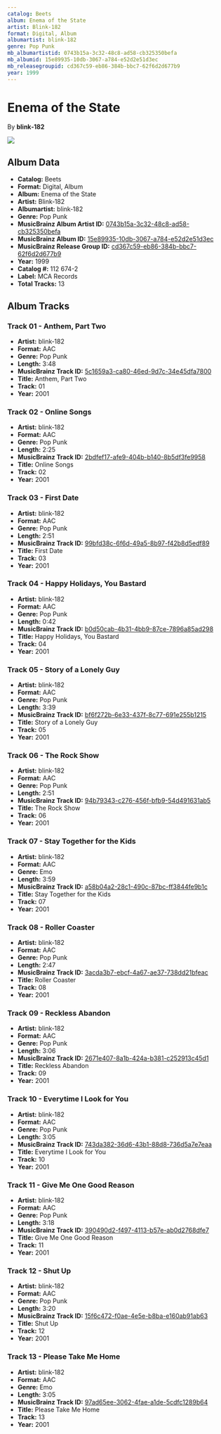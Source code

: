 ```yaml
---
catalog: Beets
album: Enema of the State
artist: Blink‐182
format: Digital, Album
albumartist: blink‐182
genre: Pop Punk
mb_albumartistid: 0743b15a-3c32-48c8-ad58-cb325350befa
mb_albumid: 15e89935-10db-3067-a784-e52d2e51d3ec
mb_releasegroupid: cd367c59-eb86-384b-bbc7-62f6d2d677b9
year: 1999
---
```


# Enema of the State

By **blink‐182**

![](../../assets/beetscovers/Blink‐182-Enema_of_the_State.jpg)

## Album Data

- **Catalog:** Beets
- **Format:** Digital, Album
- **Album:** Enema of the State
- **Artist:** Blink‐182
- **Albumartist:** blink‐182
- **Genre:** Pop Punk
- **MusicBrainz Album Artist ID:** [0743b15a-3c32-48c8-ad58-cb325350befa](https://musicbrainz.org/artist/0743b15a-3c32-48c8-ad58-cb325350befa)
- **MusicBrainz Album ID:** [15e89935-10db-3067-a784-e52d2e51d3ec](https://musicbrainz.org/release/15e89935-10db-3067-a784-e52d2e51d3ec)
- **MusicBrainz Release Group ID:** [cd367c59-eb86-384b-bbc7-62f6d2d677b9](https://musicbrainz.org/release-group/cd367c59-eb86-384b-bbc7-62f6d2d677b9)
- **Year:** 1999
- **Catalog #:** 112 674-2
- **Label:** MCA Records
- **Total Tracks:** 13

## Album Tracks

### Track 01 - Anthem, Part Two

- **Artist:** blink‐182
- **Format:** AAC
- **Genre:** Pop Punk
- **Length:** 3:48
- **MusicBrainz Track ID:** [5c1659a3-ca80-46ed-9d7c-34e45dfa7800](https://musicbrainz.org/recording/5c1659a3-ca80-46ed-9d7c-34e45dfa7800)
- **Title:** Anthem, Part Two
- **Track:** 01
- **Year:** 2001

### Track 02 - Online Songs

- **Artist:** blink‐182
- **Format:** AAC
- **Genre:** Pop Punk
- **Length:** 2:25
- **MusicBrainz Track ID:** [2bdfef17-afe9-404b-b140-8b5df3fe9958](https://musicbrainz.org/recording/2bdfef17-afe9-404b-b140-8b5df3fe9958)
- **Title:** Online Songs
- **Track:** 02
- **Year:** 2001

### Track 03 - First Date

- **Artist:** blink‐182
- **Format:** AAC
- **Genre:** Pop Punk
- **Length:** 2:51
- **MusicBrainz Track ID:** [99bfd38c-6f6d-49a5-8b97-f42b8d5edf89](https://musicbrainz.org/recording/99bfd38c-6f6d-49a5-8b97-f42b8d5edf89)
- **Title:** First Date
- **Track:** 03
- **Year:** 2001

### Track 04 - Happy Holidays, You Bastard

- **Artist:** blink‐182
- **Format:** AAC
- **Genre:** Pop Punk
- **Length:** 0:42
- **MusicBrainz Track ID:** [b0d50cab-4b31-4bb9-87ce-7896a85ad298](https://musicbrainz.org/recording/b0d50cab-4b31-4bb9-87ce-7896a85ad298)
- **Title:** Happy Holidays, You Bastard
- **Track:** 04
- **Year:** 2001

### Track 05 - Story of a Lonely Guy

- **Artist:** blink‐182
- **Format:** AAC
- **Genre:** Pop Punk
- **Length:** 3:39
- **MusicBrainz Track ID:** [bf6f272b-6e33-437f-8c77-691e255b1215](https://musicbrainz.org/recording/bf6f272b-6e33-437f-8c77-691e255b1215)
- **Title:** Story of a Lonely Guy
- **Track:** 05
- **Year:** 2001

### Track 06 - The Rock Show

- **Artist:** blink‐182
- **Format:** AAC
- **Genre:** Pop Punk
- **Length:** 2:51
- **MusicBrainz Track ID:** [94b79343-c276-456f-bfb9-54d491631ab5](https://musicbrainz.org/recording/94b79343-c276-456f-bfb9-54d491631ab5)
- **Title:** The Rock Show
- **Track:** 06
- **Year:** 2001

### Track 07 - Stay Together for the Kids

- **Artist:** blink‐182
- **Format:** AAC
- **Genre:** Emo
- **Length:** 3:59
- **MusicBrainz Track ID:** [a58b04a2-28c1-490c-87bc-ff3844fe9b1c](https://musicbrainz.org/recording/a58b04a2-28c1-490c-87bc-ff3844fe9b1c)
- **Title:** Stay Together for the Kids
- **Track:** 07
- **Year:** 2001

### Track 08 - Roller Coaster

- **Artist:** blink‐182
- **Format:** AAC
- **Genre:** Pop Punk
- **Length:** 2:47
- **MusicBrainz Track ID:** [3acda3b7-ebcf-4a67-ae37-738dd21bfeac](https://musicbrainz.org/recording/3acda3b7-ebcf-4a67-ae37-738dd21bfeac)
- **Title:** Roller Coaster
- **Track:** 08
- **Year:** 2001

### Track 09 - Reckless Abandon

- **Artist:** blink‐182
- **Format:** AAC
- **Genre:** Pop Punk
- **Length:** 3:06
- **MusicBrainz Track ID:** [2671e407-8a1b-424a-b381-c252913c45d1](https://musicbrainz.org/recording/2671e407-8a1b-424a-b381-c252913c45d1)
- **Title:** Reckless Abandon
- **Track:** 09
- **Year:** 2001

### Track 10 - Everytime I Look for You

- **Artist:** blink‐182
- **Format:** AAC
- **Genre:** Pop Punk
- **Length:** 3:05
- **MusicBrainz Track ID:** [743da382-36d6-43b1-88d8-736d5a7e7eaa](https://musicbrainz.org/recording/743da382-36d6-43b1-88d8-736d5a7e7eaa)
- **Title:** Everytime I Look for You
- **Track:** 10
- **Year:** 2001

### Track 11 - Give Me One Good Reason

- **Artist:** blink‐182
- **Format:** AAC
- **Genre:** Pop Punk
- **Length:** 3:18
- **MusicBrainz Track ID:** [390490d2-f497-4113-b57e-ab0d2768dfe7](https://musicbrainz.org/recording/390490d2-f497-4113-b57e-ab0d2768dfe7)
- **Title:** Give Me One Good Reason
- **Track:** 11
- **Year:** 2001

### Track 12 - Shut Up

- **Artist:** blink‐182
- **Format:** AAC
- **Genre:** Pop Punk
- **Length:** 3:20
- **MusicBrainz Track ID:** [15f6c472-f0ae-4e5e-b8ba-e160ab91ab63](https://musicbrainz.org/recording/15f6c472-f0ae-4e5e-b8ba-e160ab91ab63)
- **Title:** Shut Up
- **Track:** 12
- **Year:** 2001

### Track 13 - Please Take Me Home

- **Artist:** blink‐182
- **Format:** AAC
- **Genre:** Emo
- **Length:** 3:05
- **MusicBrainz Track ID:** [97ad65ee-3062-4fae-a1de-5cdfc1289b64](https://musicbrainz.org/recording/97ad65ee-3062-4fae-a1de-5cdfc1289b64)
- **Title:** Please Take Me Home
- **Track:** 13
- **Year:** 2001

